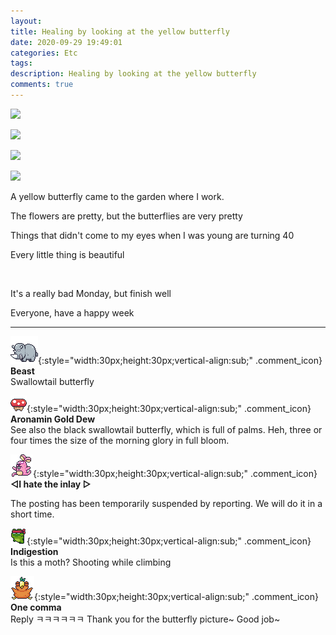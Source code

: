 ```yaml
---
layout: 
title: Healing by looking at the yellow butterfly
date: 2020-09-29 19:49:01
categories: Etc
tags: 
description: Healing by looking at the yellow butterfly
comments: true
---
```


![](https://blog.kakaocdn.net/dn/drzLXS/btqJRl8LoLO/nX9qKcXL77kqKMdeepBmV1/img.jpg)

![](https://blog.kakaocdn.net/dn/biBTy7/btqJVOayVSX/SISxXzBGkMoOxEN6BAT6rk/img.jpg)

![](https://blog.kakaocdn.net/dn/cvHwZe/btqJTF6Lmgg/tEKQockNWwXxC99oNENMt1/img.jpg)

![](https://blog.kakaocdn.net/dn/b2YoqZ/btqJScjp2nP/Ke9D9oLgNRRpPI5iBE7ZCK/img.jpg)

A yellow butterfly came to the garden where I work.

The flowers are pretty, but the butterflies are very pretty

Things that didn't come to my eyes when I was young are turning 40

Every little thing is beautiful

​

It's a really bad Monday, but finish well

Everyone, have a happy week

* * *

![comment](/assets/character/rino.png){:style="width:30px;height:30px;vertical-align:sub;" .comment_icon} **Beast**  
Swallowtail butterfly   
  
![comment](/assets/character/mushroom.png){:style="width:30px;height:30px;vertical-align:sub;" .comment_icon} **Aronamin Gold Dew**  
See also the black swallowtail butterfly, which is full of palms. Heh, three or four times the size of the morning glory in full bloom.   
  
![comment](/assets/character/bunny.png){:style="width:30px;height:30px;vertical-align:sub;" .comment_icon} **◁I hate the inlay ▷**  


The posting has been temporarily suspended by reporting. We will do it in a short time.

  
  
![comment](/assets/character/frog.png){:style="width:30px;height:30px;vertical-align:sub;" .comment_icon} **Indigestion**  
Is this a moth? Shooting while climbing  
  
![comment](/assets/character/bird.png){:style="width:30px;height:30px;vertical-align:sub;" .comment_icon} **One comma**  
Reply ㅋㅋㅋㅋㅋㅋ Thank you for the butterfly picture~ Good job~   
  

